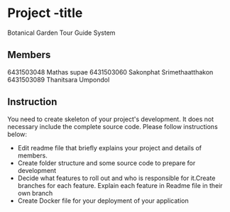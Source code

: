 # Project -title
Botanical Garden Tour Guide System

## Members
6431503048	Mathas supae
6431503060	Sakonphat Srimethaatthakon
6431503089	Thanitsara Umpondol

## Instruction
You need to create skeleton of your project's development. It does not necessary include the complete source code. Please follow instructions below:
- Edit readme file that briefly explains your project and details of members.​ 
- Create folder structure and some source code to prepare for development
- Decide what features to roll out and who is responsible for it.​ Create branches for each feature. Explain each feature in Readme file in their own branch​ 
- Create Docker file for your deployment of your application 
